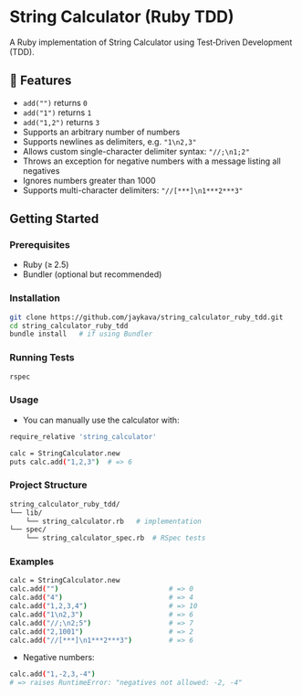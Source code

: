 # String Calculator (Ruby TDD)

A Ruby implementation of String Calculator using Test‑Driven Development (TDD).

## 🧪 Features

- `add("")` returns `0`
- `add("1")` returns `1`
- `add("1,2")` returns `3`
- Supports an arbitrary number of numbers
- Supports newlines as delimiters, e.g. `"1\n2,3"`
- Allows custom single-character delimiter syntax: `"//;\n1;2"`
- Throws an exception for negative numbers with a message listing all negatives
- Ignores numbers greater than 1000
- Supports multi-character delimiters: `"//[***]\n1***2***3"`

## Getting Started

### Prerequisites

- Ruby (≥ 2.5)
- Bundler (optional but recommended)

### Installation

```bash
git clone https://github.com/jaykava/string_calculator_ruby_tdd.git
cd string_calculator_ruby_tdd
bundle install   # if using Bundler
```

### Running Tests
```bash
rspec
```

### Usage
- You can manually use the calculator with:
```bash
require_relative 'string_calculator'

calc = StringCalculator.new
puts calc.add("1,2,3")  # => 6
```

### Project Structure

```bash
string_calculator_ruby_tdd/
└── lib/
    └── string_calculator.rb   # implementation
└── spec/
    └── string_calculator_spec.rb  # RSpec tests
```
### Examples

```bash
calc = StringCalculator.new
calc.add("")                           # => 0
calc.add("4")                          # => 4
calc.add("1,2,3,4")                    # => 10
calc.add("1\n2,3")                     # => 6
calc.add("//;\n2;5")                   # => 7
calc.add("2,1001")                     # => 2
calc.add("//[***]\n1***2***3")         # => 6
```
- Negative numbers:
```bash
calc.add("1,-2,3,-4")
# => raises RuntimeError: "negatives not allowed: -2, -4"
```